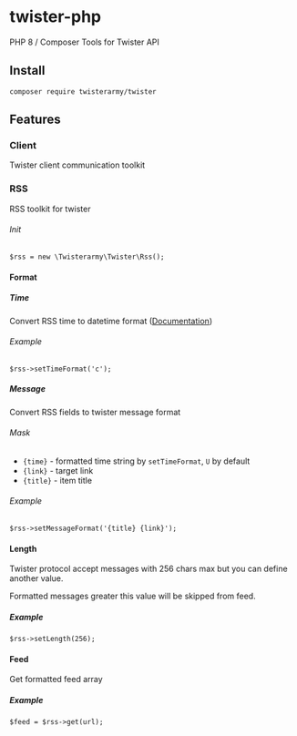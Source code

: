 # twister-php

PHP 8 / Composer Tools for Twister API

## Install

`composer require twisterarmy/twister`

## Features

### Client

Twister client communication toolkit

### RSS

RSS toolkit for twister

###### Init

```
$rss = new \Twisterarmy\Twister\Rss();
```

#### Format

##### Time

Convert RSS time to datetime format ([Documentation](https://www.php.net/manual/en/datetime.format.php))

###### Example

```
$rss->setTimeFormat('c');
```

##### Message

Convert RSS fields to twister message format

###### Mask

* `{time}` - formatted time string by `setTimeFormat`, `U` by default
* `{link}` - target link
* `{title}` - item title

###### Example

```
$rss->setMessageFormat('{title} {link}');
```

#### Length

Twister protocol accept messages with 256 chars max but you can define another value.

Formatted messages greater this value will be skipped from feed.

##### Example

```
$rss->setLength(256);
```

#### Feed

Get formatted feed array

##### Example

```
$feed = $rss->get(url);
```

